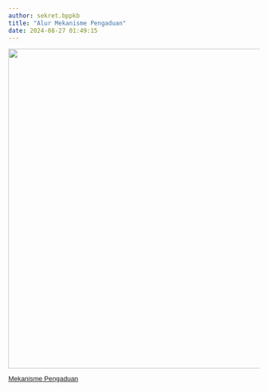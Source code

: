 ```yaml
---
author: sekret.bppkb
title: "Alur Mekanisme Pengaduan"
date: 2024-08-27 01:49:15
---
```

<p style="line-height: 1.1;"><img src="/images/HSPNnB2otzMqZjQZap39.png" width="594" height="641" alt="" /></p>

<p style="line-height: 1.1;"><a href="https://drive.google.com/file/d/1LXX3ZJHwHT8OH_O9gRThb9f_CYE6t_Ia/view?usp=sharing"><span style="font-family: arial, helvetica, sans-serif; font-size: 10pt;"><span style="vertical-align: inherit;"><span style="vertical-align: inherit;"><span style="vertical-align: inherit;"><span style="vertical-align: inherit;"><span style="vertical-align: inherit;"><span style="vertical-align: inherit;">Mekanisme Pengaduan</span></span></span></span></span></span></span></a></p>
